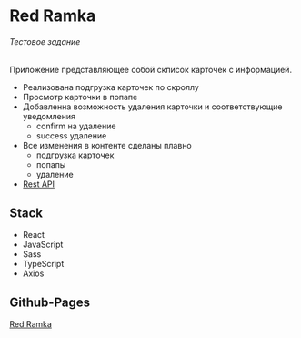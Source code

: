 # Red Ramka

###### Тестовое задание

Приложение представляющее собой скписок карточек с информацией.

* Реализована подгрузка карточек по скроллу
* Просмотр карточки в попапе
* Добавленна возможность удаления карточки и соответствующие уведомления
    * confirm на удаление
    * success удаление
* Все изменения в контенте сделаны плавно
  * подгрузка карточек
  * попапы
  * удаление 
* [Rest API](https://www.instantwebtools.net/fake-rest-api#read-passenger-paginated)

## Stack

* React
* JavaScript
* Sass
* TypeScript
* Axios

## Github-Pages

[Red Ramka](https://gamspi.github.io/redramka/)

